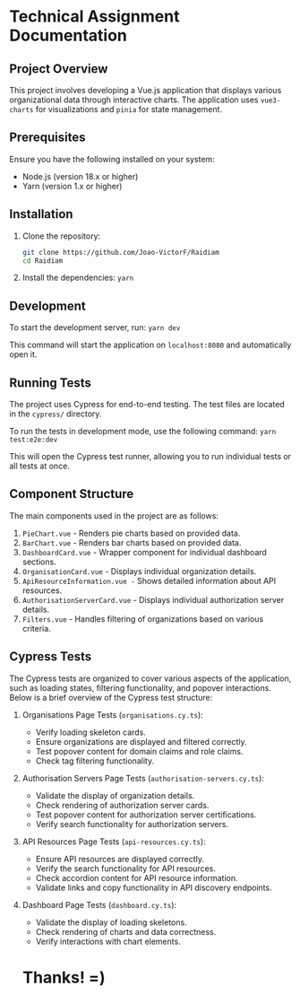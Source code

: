 # Technical Assignment Documentation

## Project Overview

This project involves developing a Vue.js application that displays various organizational data through interactive charts. The application uses `vue3-charts` for visualizations and `pinia` for state management.

## Prerequisites

Ensure you have the following installed on your system:

- Node.js (version 18.x or higher)
- Yarn (version 1.x or higher)

## Installation

1. Clone the repository:
   ```bash
   git clone https://github.com/Joao-VictorF/Raidiam
   cd Raidiam
   ```
2. Install the dependencies: `yarn`

## Development

To start the development server, run: `yarn dev`

This command will start the application on `localhost:8080` and automatically open it.

## Running Tests

The project uses Cypress for end-to-end testing. The test files are located in the `cypress/` directory.

To run the tests in development mode, use the following command:
`yarn test:e2e:dev`

This will open the Cypress test runner, allowing you to run individual tests or all tests at once.

## Component Structure

The main components used in the project are as follows:

1. `PieChart.vue` - Renders pie charts based on provided data.
2. `BarChart.vue` - Renders bar charts based on provided data.
3. `DashboardCard.vue` - Wrapper component for individual dashboard sections.
4. `OrganisationCard.vue` - Displays individual organization details.
5. `ApiResourceInformation.vue -` Shows detailed information about API resources.
6. `AuthorisationServerCard.vue` - Displays individual authorization server details.
7. `Filters.vue` - Handles filtering of organizations based on various criteria.

## Cypress Tests

The Cypress tests are organized to cover various aspects of the application, such as loading states, filtering functionality, and popover interactions. Below is a brief overview of the Cypress test structure:

1. Organisations Page Tests (`organisations.cy.ts`):
   - Verify loading skeleton cards.
   - Ensure organizations are displayed and filtered correctly.
   - Test popover content for domain claims and role claims.
   - Check tag filtering functionality.
     <br>
2. Authorisation Servers Page Tests (`authorisation-servers.cy.ts`):
   - Validate the display of organization details.
   - Check rendering of authorization server cards.
   - Test popover content for authorization server certifications.
   - Verify search functionality for authorization servers.
     <br>
3. API Resources Page Tests (`api-resources.cy.ts`):
   - Ensure API resources are displayed correctly.
   - Verify the search functionality for API resources.
   - Check accordion content for API resource information.
   - Validate links and copy functionality in API discovery endpoints.
     <br>
4. Dashboard Page Tests (`dashboard.cy.ts`):

   - Validate the display of loading skeletons.
   - Check rendering of charts and data correctness.
   - Verify interactions with chart elements.

   # Thanks! =)
